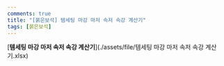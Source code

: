 ```yaml
---
comments: true
title: "[붉은보석] 템세팅 마강 마저 속저 속강 계산기"
tags: [붉은보석]
---
```


[**템세팅 마강 마저 속저 속강 계산기**](./assets/file/템세팅 마강 마저 속저 속강 계산기.xlsx)